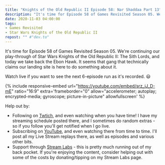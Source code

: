 ```yaml
---
title: "Knights of the Old Republic II Episode 58: Nar Shaddaa Part 13"
description: "It's time for Episode 58 of Games Revisited Season 05. We're continuing our play-through of Star Wars Knights of the Old Republic II: The Sith Lords, and today we take back the Ebon Hawk. It seems that gang that technically claims our landing site is here to do something about it."
date: 2020-11-03 04:00:00
tags:
- Games Revisited
- Star Wars Knights of the Old Republic II
repost: "" #"dev.to"
---
```


It's time for Episode 58 of Games Revisited Season 05. We're continuing our play-through of Star Wars Knights of the Old Republic II: The Sith Lords, and today we take back the Ebon Hawk. It seems that gang that technically claims our landing site is here to do something about it.

Watch live if you want to see the next 6-episode run as it's recorded. :smiley:
<!--more-->

{% include responsive-embed url="https://youtube.com/embed/srz_iJ_D-mE" ratio="16:9" extra='frameborder="0" allow="accelerometer; autoplay; encrypted-media; gyroscope; picture-in-picture" allowfullscreen' %}

Help out by:
 * Following on [Twtich](https://twitch.tv/AnonJr_Live), and even watching when you have time! I have my streaming schedule posted there, and I sometimes do random extras - so if you follow you'll get notified when I go live.
 * Subscribing on [YouTube](http://www.youtube.com/channel/UCXafqhKHbkSUIrq0LAuu0tw), and even watching there from time to time. I'll post all my Live Stream replays there, as well as episodes and various other bits.
 * Support through [Stream Labs](https://streamlabs.com/anonjr_live) - this is pretty much running out of my back pocket. If you're enjoying the content, consider helping out with some of the costs by donating/tipping on my Stream Labs page.